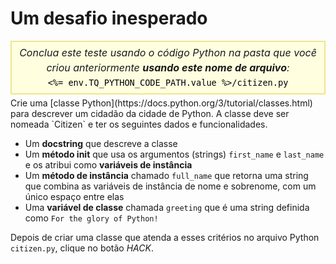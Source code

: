 # Um desafio inesperado

<style>
.py-script-info {
  font-size: 16px;
  text-align: center;
  background-color: #FFFFE0;
  border: 2px solid #F0E68C;
  padding: 5px;
  line-height: 1.5em;
  margin: 5px 0;
  font-style: italic;
}

.py-script-info span {
  font-style: normal;
  color: #000;
}
</style>
<div class="py-script-info">
  Conclua este teste usando o código Python na pasta que você criou anteriormente <b>usando este nome de arquivo</b>:
  <br/>
  <code><span><%= env.TQ_PYTHON_CODE_PATH.value %>/citizen.py</span></code>
</div>
Crie uma [classe Python](https://docs.python.org/3/tutorial/classes.html) para descrever um cidadão da cidade de Python. A classe deve ser nomeada `Citizen` e ter os seguintes dados e funcionalidades.

* Um __docstring__ que descreve a classe
* Um __método init__ que usa os argumentos (strings) `first_name` e `last_name` e os atribui como __variáveis de instância__
* Um __método de instância__ chamado `full_name` que retorna uma string que combina as variáveis de instância de nome e sobrenome, com um único espaço entre elas
* Uma __variável de classe__ chamada `greeting` que é uma string definida como `For the glory of Python!`

Depois de criar uma classe que atenda a esses critérios no arquivo Python `citizen.py`, clique no botão *HACK*.